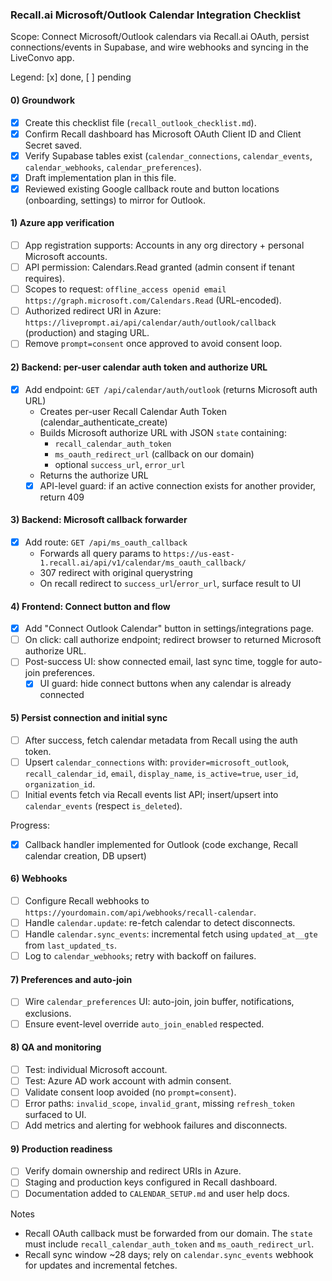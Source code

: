 ### Recall.ai Microsoft/Outlook Calendar Integration Checklist

Scope: Connect Microsoft/Outlook calendars via Recall.ai OAuth, persist connections/events in Supabase, and wire webhooks and syncing in the LiveConvo app.

Legend: [x] done, [ ] pending

#### 0) Groundwork
- [x] Create this checklist file (`recall_outlook_checklist.md`).
- [x] Confirm Recall dashboard has Microsoft OAuth Client ID and Client Secret saved.
- [x] Verify Supabase tables exist (`calendar_connections`, `calendar_events`, `calendar_webhooks`, `calendar_preferences`).
- [x] Draft implementation plan in this file.
- [x] Reviewed existing Google callback route and button locations (onboarding, settings) to mirror for Outlook.

#### 1) Azure app verification
- [ ] App registration supports: Accounts in any org directory + personal Microsoft accounts.
- [ ] API permission: Calendars.Read granted (admin consent if tenant requires).
- [ ] Scopes to request: `offline_access openid email https://graph.microsoft.com/Calendars.Read` (URL-encoded).
- [ ] Authorized redirect URI in Azure: `https://liveprompt.ai/api/calendar/auth/outlook/callback` (production) and staging URL.
- [ ] Remove `prompt=consent` once approved to avoid consent loop.

#### 2) Backend: per-user calendar auth token and authorize URL
- [x] Add endpoint: `GET /api/calendar/auth/outlook` (returns Microsoft auth URL)
  - Creates per-user Recall Calendar Auth Token (calendar_authenticate_create)
  - Builds Microsoft authorize URL with JSON `state` containing:
    - `recall_calendar_auth_token`
    - `ms_oauth_redirect_url` (callback on our domain)
    - optional `success_url`, `error_url`
  - Returns the authorize URL
  - [x] API-level guard: if an active connection exists for another provider, return 409

#### 3) Backend: Microsoft callback forwarder
- [x] Add route: `GET /api/ms_oauth_callback`
  - Forwards all query params to `https://us-east-1.recall.ai/api/v1/calendar/ms_oauth_callback/`
  - 307 redirect with original querystring
  - On recall redirect to `success_url`/`error_url`, surface result to UI

#### 4) Frontend: Connect button and flow
- [x] Add "Connect Outlook Calendar" button in settings/integrations page.
- [ ] On click: call authorize endpoint; redirect browser to returned Microsoft authorize URL.
- [ ] Post-success UI: show connected email, last sync time, toggle for auto-join preferences.
  - [x] UI guard: hide connect buttons when any calendar is already connected

#### 5) Persist connection and initial sync
- [ ] After success, fetch calendar metadata from Recall using the auth token.
- [ ] Upsert `calendar_connections` with: `provider=microsoft_outlook`, `recall_calendar_id`, `email`, `display_name`, `is_active=true`, `user_id`, `organization_id`.
- [ ] Initial events fetch via Recall events list API; insert/upsert into `calendar_events` (respect `is_deleted`).

Progress:
- [x] Callback handler implemented for Outlook (code exchange, Recall calendar creation, DB upsert)

#### 6) Webhooks
- [ ] Configure Recall webhooks to `https://yourdomain.com/api/webhooks/recall-calendar`.
- [ ] Handle `calendar.update`: re-fetch calendar to detect disconnects.
- [ ] Handle `calendar.sync_events`: incremental fetch using `updated_at__gte` from `last_updated_ts`.
- [ ] Log to `calendar_webhooks`; retry with backoff on failures.

#### 7) Preferences and auto-join
- [ ] Wire `calendar_preferences` UI: auto-join, join buffer, notifications, exclusions.
- [ ] Ensure event-level override `auto_join_enabled` respected.

#### 8) QA and monitoring
- [ ] Test: individual Microsoft account.
- [ ] Test: Azure AD work account with admin consent.
- [ ] Validate consent loop avoided (no `prompt=consent`).
- [ ] Error paths: `invalid_scope`, `invalid_grant`, missing `refresh_token` surfaced to UI.
- [ ] Add metrics and alerting for webhook failures and disconnects.

#### 9) Production readiness
- [ ] Verify domain ownership and redirect URIs in Azure.
- [ ] Staging and production keys configured in Recall dashboard.
- [ ] Documentation added to `CALENDAR_SETUP.md` and user help docs.

Notes
- Recall OAuth callback must be forwarded from our domain. The `state` must include `recall_calendar_auth_token` and `ms_oauth_redirect_url`.
- Recall sync window ~28 days; rely on `calendar.sync_events` webhook for updates and incremental fetches.


